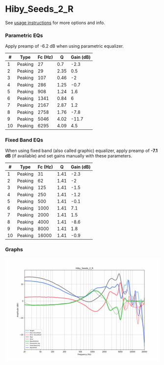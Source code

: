 # Hiby_Seeds_2_R
See [usage instructions](https://github.com/jaakkopasanen/AutoEq#usage) for more options and info.

### Parametric EQs
Apply preamp of -6.2 dB when using parametric equalizer.

|   # | Type    |   Fc (Hz) |    Q |   Gain (dB) |
|-----|---------|-----------|------|-------------|
|   1 | Peaking |        27 | 0.7  |        -2.3 |
|   2 | Peaking |        29 | 2.35 |         0.5 |
|   3 | Peaking |       107 | 0.46 |        -2   |
|   4 | Peaking |       286 | 1.25 |        -0.7 |
|   5 | Peaking |       908 | 1.24 |         1.6 |
|   6 | Peaking |      1341 | 0.84 |         6   |
|   7 | Peaking |      2167 | 2.87 |         1.2 |
|   8 | Peaking |      2758 | 1.76 |        -7.8 |
|   9 | Peaking |      5046 | 4.02 |       -11.7 |
|  10 | Peaking |      6295 | 4.09 |         4.5 |

### Fixed Band EQs
When using fixed band (also called graphic) equalizer, apply preamp of **-7.1 dB** (if available) and set gains manually with these parameters.

|   # | Type    |   Fc (Hz) |    Q |   Gain (dB) |
|-----|---------|-----------|------|-------------|
|   1 | Peaking |        31 | 1.41 |        -2.3 |
|   2 | Peaking |        62 | 1.41 |        -2   |
|   3 | Peaking |       125 | 1.41 |        -1.5 |
|   4 | Peaking |       250 | 1.41 |        -1.2 |
|   5 | Peaking |       500 | 1.41 |        -0.1 |
|   6 | Peaking |      1000 | 1.41 |         7.1 |
|   7 | Peaking |      2000 | 1.41 |         1.5 |
|   8 | Peaking |      4000 | 1.41 |        -8.6 |
|   9 | Peaking |      8000 | 1.41 |         1.8 |
|  10 | Peaking |     16000 | 1.41 |        -0.9 |

### Graphs
![](./Hiby_Seeds_2_R.png)
